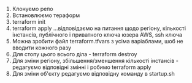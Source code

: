 1. Клонуємо репо
2. Встановлюємо тераформ
3. terraform init
4. terraform apply
...відповідаємо на питання щодо регіону, кількості інстансів, публічного і приватного ключа юзера AWS, ssh ключа
5. Можна зробити файл terraform.tfvars з усіма варіаблами, шоб не вводити кожного разу
6. Для стопу цього всього діла - terraform destroy
7. Для зміни регіону, збільшення/зменшення кількості інстансів - редагуємо відповідні змінні і робимо terraform apply
8. Для зміни об'єкту редагуємо відповідну команду в startup.sh

